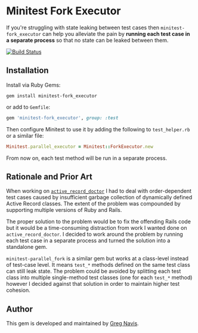 # Minitest Fork Executor

If you're struggling with state leaking between test cases then
`minitest-fork_executor` can help you alleviate the pain by **running each
test case in a separate process** so that no state can be leaked between them.

[<img src="https://travis-ci.org/gregnavis/minitest-fork_executor.svg?branch=master" alt="Build Status" />](https://travis-ci.org/gregnavis/minitest-fork_executor)

## Installation

Install via Ruby Gems:

```
gem install minitest-fork_executor
```

or add to `Gemfile`:

```ruby
gem 'minitest-fork_executor', group: :test
```

Then configure Minitest to use it by adding the following to `test_helper.rb`
or a similar file:

```ruby
Minitest.parallel_executor = Minitest::ForkExecutor.new
```

From now on, each test method will be run in a separate process.

## Rationale and Prior Art

When working on [`active_record_doctor`](https://github.com/gregnavis/active_record_doctor)
I had to deal with order-dependent test cases caused by insufficient garbage
collection of dynamically defined Active Record classes. The extent of the
problem was compounded by supporting multiple versions of Ruby and Rails.

The proper solution to the problem would be to fix the offending Rails code but
it would be a time-consuming distraction from work I wanted done on `active_record_doctor`.
I decided to work around the problem by running each test case in a separate
process and turned the solution into a standalone gem.

`minitest-parallel_fork` is a similar gem but works at a class-level instead of
test-case level. It means `test_*` methods defined on the same test class can
still leak state. The problem could be avoided by splitting each test class
into multiple single-method test classes (one for each `test_*` method) however
I decided against that solution in order to maintain higher test cohesion.
## Author

This gem is developed and maintained by [Greg Navis](mailto:contact@gregnavis.com).
